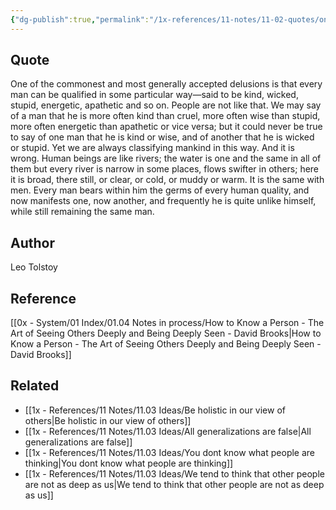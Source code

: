 ```yaml
---
{"dg-publish":true,"permalink":"/1x-references/11-notes/11-02-quotes/one-of-the-commonest-and-most-generally-accepted-delusions-is-that-every-man-can-be-qualified-in-some-particular-way-said-to-be-kind-wicked-stupid-energetic-apathetic-and-so-on-leo-tolstoy/","title":"One of the commonest and most generally accepted delusions is that every man can be qualified in some particular way-said to be kind, wicked, stupid, energetic, apathetic and so on... - Leo Tolstoy","created":"2025-08-08T07:49:05.805+03:00","updated":"2025-08-08T18:04:24.798+03:00"}
---
```



## Quote
One of the commonest and most generally accepted delusions is that every man can be qualified in some particular way—said to be kind, wicked, stupid, energetic, apathetic and so on. People are not like that. We may say of a man that he is more often kind than cruel, more often wise than stupid, more often energetic than apathetic or vice versa; but it could never be true to say of one man that he is kind or wise, and of another that he is wicked or stupid. Yet we are always classifying mankind in this way. And it is wrong. Human beings are like rivers; the water is one and the same in all of them but every river is narrow in some places, flows swifter in others; here it is broad, there still, or clear, or cold, or muddy or warm. It is the same with men. Every man bears within him the germs of every human quality, and now manifests one, now another, and frequently he is quite unlike himself, while still remaining the same man.


## Author
Leo Tolstoy

## Reference
[[0x - System/01 Index/01.04 Notes in process/How to Know a Person - The Art of Seeing Others Deeply and Being Deeply Seen - David Brooks\|How to Know a Person - The Art of Seeing Others Deeply and Being Deeply Seen - David Brooks]]

## Related
- [[1x - References/11 Notes/11.03 Ideas/Be holistic in our view of others\|Be holistic in our view of others]]
- [[1x - References/11 Notes/11.03 Ideas/All generalizations are false\|All generalizations are false]]
- [[1x - References/11 Notes/11.03 Ideas/You dont know what people are thinking\|You dont know what people are thinking]]
- [[1x - References/11 Notes/11.03 Ideas/We tend to think that other people are not as deep as us\|We tend to think that other people are not as deep as us]]